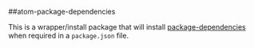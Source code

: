 ##atom-package-dependencies

This is a wrapper/install package that will install [package-dependencies](https://atom.io/packages/package-dependencies) when required in a `package.json` file.
